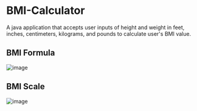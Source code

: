 # BMI-Calculator

A java application that accepts user inputs of height and weight in feet, inches, centimeters, kilograms, and pounds to calculate user's BMI value.

## BMI Formula

![image](https://github.com/ItsJerwee/BMI-Calculator/assets/103540592/6d9c4485-1a71-4726-8d91-bb1c6bba3182)

## BMI Scale

![image](https://github.com/ItsJerwee/BMI-Calculator/assets/103540592/92082941-ef84-43da-9051-fa2f0a1b4101)
